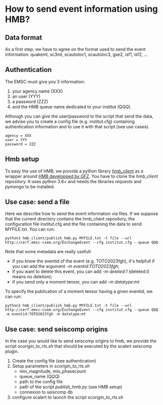 # How to send event information using HMB?

## Data format
As a first step, we have to agree on the format used to send the event information: quakeml, sc3ml, scautoloc1, scautoloc3, gse2, isf1, isf2, ...

## Authentication
The EMSC must give you 3 information:
 1. your agency name (XXX)
 1. an user (YYY)
 2. a password (ZZZ) 
 3. and the HMB queue name dedicated to your institut (QQQ).

Although you can give the user/password to the script that send the data, we advise you to create a config file (e.g. institut.cfg) containing authentication information and to use it with that script (see use cases).

    agency = XXX
    user = YYY
    password = ZZZ

## Hmb setup
To easy the use of HMB, we provide a python library [*hmb_client*](https://github.com/EMSC-CSEM/hmb_client) as a wrapper around [HMB developped by GFZ](https://geofon.gfz-potsdam.de/software/httpmsgbus/). You have to clone the *hmb_client* repository. It uses python 3.6+ and needs the libraries *requests* and *pymongo* to be installed.

## Use case: send a file 
Here we describe how to send the event information via files. If we suppose that the current directory contains the hmb_client repository, the configuration file institut.cfg and the file containing the data to send MYFILE.txt. You can run:

    python3 hmb_client/publish_hmb.py MYFILE.txt -t file --url http://cerf.emsc-csem.org/ExchangeEvent --cfg institut.cfg --queue QQQ

Note that some metadata are really usefull:

 - if you know the eventid of the event (e.g. TOTO2023fgh), it's helpfull if you can add the argument *-m eventid:TOTO2023fgh*;
 - if you want to delete this event, you can add *-m deleted:1* (deleted:0 means no deletion);
 - if you send only a moment tensor, you can add *-m datatype:mt*

To specify the publication of a moment tensor having a given eventid, we can run:

    python3 hmb_client/publish_hmb.py MYFILE.txt -t file --url http://cerf.emsc-csem.org/ExchangeEvent --cfg institut.cfg --queue QQQ -m eventid:TOTO2023fgh -m datatype:mt


## Use case: send seiscomp origins
In the case you would like to send seiscomp origins to hmb, we provide the script *scorigin_to_rts.sh* that should be executed by the scalert seiscomp plugin.

 1. Create the config file (see authentication)
 2. Setup parameters in *scorigin_to_rts.sh*
    - min_magnitude, min_phasecount
    - queue_name (QQQ)
    - path to the config file
    - path of the script *publish_hmb.py* (see HMB setup)
    - connexion to seiscomp db
 3. configure scalert to launch the script *scorigin_to_rts.sh*
